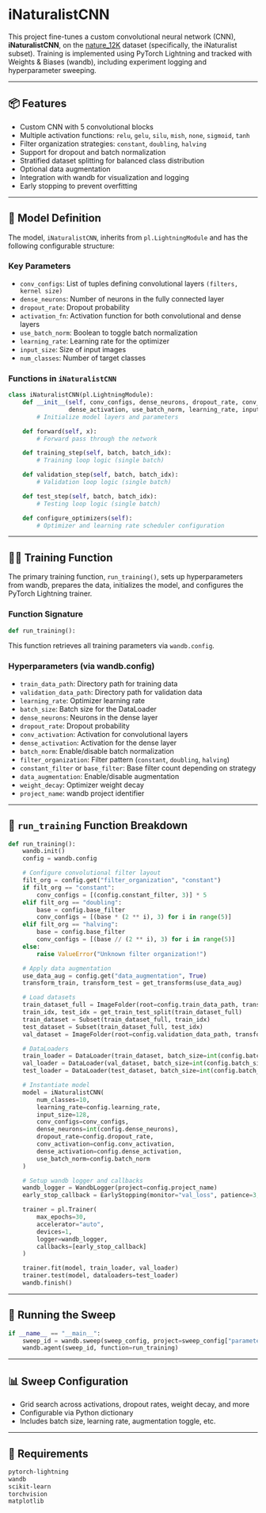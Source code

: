 # iNaturalistCNN 

This project fine-tunes a custom convolutional neural network (CNN), **iNaturalistCNN**, on the [nature_12K](https://www.kaggle.com/datasets/jpullen/nature12) dataset (specifically, the iNaturalist subset). Training is implemented using PyTorch Lightning and tracked with Weights & Biases (wandb), including experiment logging and hyperparameter sweeping.

---

## 📦 Features

- Custom CNN with 5 convolutional blocks
- Multiple activation functions: `relu`, `gelu`, `silu`, `mish`, `none`, `sigmoid`, `tanh`
- Filter organization strategies: `constant`, `doubling`, `halving`
- Support for dropout and batch normalization
- Stratified dataset splitting for balanced class distribution
- Optional data augmentation
- Integration with wandb for visualization and logging
- Early stopping to prevent overfitting

---

## 🧠 Model Definition

The model, `iNaturalistCNN`, inherits from `pl.LightningModule` and has the following configurable structure:

### Key Parameters

- `conv_configs`: List of tuples defining convolutional layers `(filters, kernel size)`
- `dense_neurons`: Number of neurons in the fully connected layer
- `dropout_rate`: Dropout probability
- `activation_fn`: Activation function for both convolutional and dense layers
- `use_batch_norm`: Boolean to toggle batch normalization
- `learning_rate`: Learning rate for the optimizer
- `input_size`: Size of input images
- `num_classes`: Number of target classes

### Functions in `iNaturalistCNN`

```python
class iNaturalistCNN(pl.LightningModule):
    def __init__(self, conv_configs, dense_neurons, dropout_rate, conv_activation,
                 dense_activation, use_batch_norm, learning_rate, input_size, num_classes):
        # Initialize model layers and parameters

    def forward(self, x):
        # Forward pass through the network

    def training_step(self, batch, batch_idx):
        # Training loop logic (single batch)

    def validation_step(self, batch, batch_idx):
        # Validation loop logic (single batch)

    def test_step(self, batch, batch_idx):
        # Testing loop logic (single batch)

    def configure_optimizers(self):
        # Optimizer and learning rate scheduler configuration
```

---

## 🏃‍♂️ Training Function

The primary training function, `run_training()`, sets up hyperparameters from wandb, prepares the data, initializes the model, and configures the PyTorch Lightning trainer.

### Function Signature

```python
def run_training():
```

This function retrieves all training parameters via `wandb.config`.

### Hyperparameters (via wandb.config)

- `train_data_path`: Directory path for training data
- `validation_data_path`: Directory path for validation data
- `learning_rate`: Optimizer learning rate
- `batch_size`: Batch size for the DataLoader
- `dense_neurons`: Neurons in the dense layer
- `dropout_rate`: Dropout probability
- `conv_activation`: Activation for convolutional layers
- `dense_activation`: Activation for the dense layer
- `batch_norm`: Enable/disable batch normalization
- `filter_organization`: Filter pattern (`constant`, `doubling`, `halving`)
- `constant_filter` or `base_filter`: Base filter count depending on strategy
- `data_augmentation`: Enable/disable augmentation
- `weight_decay`: Optimizer weight decay
- `project_name`: wandb project identifier

---

## 🧪 `run_training` Function Breakdown

```python
def run_training():
    wandb.init()
    config = wandb.config

    # Configure convolutional filter layout
    filt_org = config.get("filter_organization", "constant")
    if filt_org == "constant":
        conv_configs = [(config.constant_filter, 3)] * 5
    elif filt_org == "doubling":
        base = config.base_filter
        conv_configs = [(base * (2 ** i), 3) for i in range(5)]
    elif filt_org == "halving":
        base = config.base_filter
        conv_configs = [(base // (2 ** i), 3) for i in range(5)]
    else:
        raise ValueError("Unknown filter organization!")

    # Apply data augmentation
    use_data_aug = config.get("data_augmentation", True)
    transform_train, transform_test = get_transforms(use_data_aug)

    # Load datasets
    train_dataset_full = ImageFolder(root=config.train_data_path, transform=transform_train)
    train_idx, test_idx = get_train_test_split(train_dataset_full)
    train_dataset = Subset(train_dataset_full, train_idx)
    test_dataset = Subset(train_dataset_full, test_idx)
    val_dataset = ImageFolder(root=config.validation_data_path, transform=transform_test)

    # DataLoaders
    train_loader = DataLoader(train_dataset, batch_size=int(config.batch_size), shuffle=True, num_workers=4)
    val_loader = DataLoader(val_dataset, batch_size=int(config.batch_size), shuffle=False, num_workers=4)
    test_loader = DataLoader(test_dataset, batch_size=int(config.batch_size), shuffle=False, num_workers=4)

    # Instantiate model
    model = iNaturalistCNN(
        num_classes=10,
        learning_rate=config.learning_rate,
        input_size=128,
        conv_configs=conv_configs,
        dense_neurons=int(config.dense_neurons),
        dropout_rate=config.dropout_rate,
        conv_activation=config.conv_activation,
        dense_activation=config.dense_activation,
        use_batch_norm=config.batch_norm
    )

    # Setup wandb logger and callbacks
    wandb_logger = WandbLogger(project=config.project_name)
    early_stop_callback = EarlyStopping(monitor="val_loss", patience=3, mode="min", verbose=True)

    trainer = pl.Trainer(
        max_epochs=30,
        accelerator="auto",
        devices=1,
        logger=wandb_logger,
        callbacks=[early_stop_callback]
    )

    trainer.fit(model, train_loader, val_loader)
    trainer.test(model, dataloaders=test_loader)
    wandb.finish()
```

---

## 🚀 Running the Sweep

```python
if __name__ == "__main__":
    sweep_id = wandb.sweep(sweep_config, project=sweep_config["parameters"]["project_name"]["value"])
    wandb.agent(sweep_id, function=run_training)
```

---

## 📊 Sweep Configuration

- Grid search across activations, dropout rates, weight decay, and more
- Configurable via Python dictionary
- Includes batch size, learning rate, augmentation toggle, etc.

---

## 📌 Requirements

```bash
pytorch-lightning
wandb
scikit-learn
torchvision
matplotlib
```

